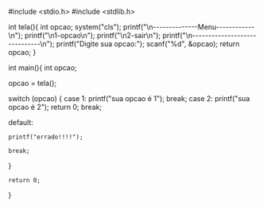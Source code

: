 #include <stdio.h>
#include <stdlib.h>


int tela(){
 int opcao;
    system("cls");
    printf("\n--------------Menu------------\n");
    printf("\n1-opcao\n");
    printf("\n2-sair\n");
    printf("\n------------------------------\n");
     printf("Digite sua opcao:");
    scanf("%d", &opcao);
   return opcao;
}





int main(){
int opcao;

opcao  = tela();

switch (opcao)
{
case 1:
    printf("sua opcao é 1");
    break;
    case 2:
    printf("sua opcao é 2");
    return 0;
    break;


default:
   
    printf("errado!!!!");
   
    break;
}





    return 0;
}


